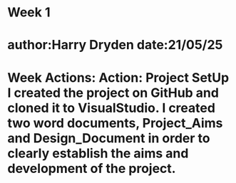 # Week 1
author:Harry Dryden
date:21/05/25
============
Week Actions:
Action: Project SetUp
I created the project on GitHub and cloned it to VisualStudio. 
I created two word documents, Project_Aims and Design_Document in order to clearly establish the aims and development of the project.
============
